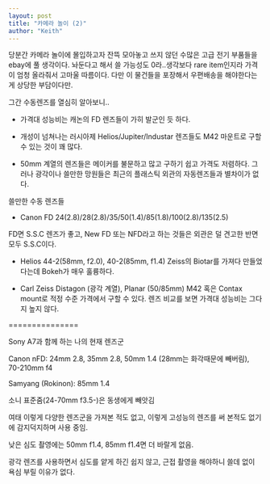 ```yaml
---
layout: post
title: "카메라 놀이 (2)"
author: "Keith"
---
```



당분간 카메라 놀이에 몰입하고자 잔뜩 모아놓고 쓰지 않던 수많은 고급 전기 부품들을 ebay에 풀 생각이다. 놔둔다고 해서 쓸 가능성도 0라..생각보다 rare item인지라 가격이 엄청 올라줘서 고마울 따름이다. 다만 이 물건들을 포장해서 우편배송을 해야한다는 게 상당한 부담이다만.




그간 수동렌즈를 열심히 알아보니..




- 가격대 성능비는 캐논의 FD 렌즈들이 가히 발군인 듯 하다.

- 개성이 넘쳐나는 러시아제 Helios/Jupiter/Industar 렌즈들도 M42 마운트로 구할 수 있는 것이 꽤 많다.

- 50mm 계열의 렌즈들은 메이커를 불문하고 많고 구하기 쉽고 가격도 저렴하다. 그러나 광각이나 쓸만한 망원들은 최근의 플래스틱 외관의 자동렌즈들과 별차이가 없다.




쓸만한 수동 렌즈들

- Canon FD 24(2.8)/28(2.8)/35/50(1.4)/85(1.8)/100(2.8)/135(2.5)

FD면 S.S.C 렌즈가 좋고, New FD 또는 NFD라고 하는 것들은 외관은 덜 견고한 반면 모두 S.S.C이다.

- Helios 44-2(58mm, f2.0), 40-2(85mm, f1.4) Zeiss의 Biotar를 가져다 만들었다는데 Bokeh가 매우 훌륭하다.

- Carl Zeiss Distagon (광각 계열), Planar (50/85mm) M42 혹은 Contax mount로 적정 수준 가격에서 구할 수 있다. 렌즈 비교를 보면 가격대 성능비는 그다지 높지 않다.







===============

Sony A7과 함께 하는 나의 현재 렌즈군




Canon nFD: 24mm 2.8, 35mm 2.8, 50mm 1.4 (28mm는 화각때문에 빼버림), 70-210mm f4

Samyang (Rokinon): 85mm 1.4




소니 표준줌(24-70mm f3.5-)은 동생에게 빼앗김




여태 이렇게 다양한 렌즈군을 가져본 적도 없고, 이렇게 고성능의 렌즈를 써 본적도 없기에 감지덕지하며 사용 중임.




낮은 심도 촬영에는 50mm f1.4, 85mm f1.4면 더 바랄게 없음. 

광각 렌즈를 사용하면서 심도를 얕게 하긴 쉽지 않고, 근접 촬영을 해야하니 쓸데 없이 욕심 부릴 이유가 없다.






